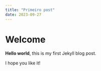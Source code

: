```yaml
---
title: "Primeiro post"
date: 2023-09-27
---
```


# Welcome

**Hello world**, this is my first Jekyll blog post.

I hope you like it!

